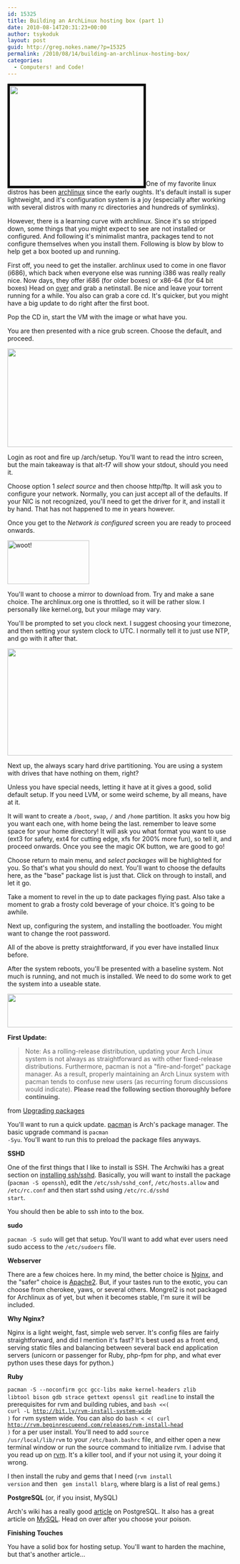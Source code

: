 ```yaml
---
id: 15325
title: Building an ArchLinux hosting box (part 1)
date: 2010-08-14T20:31:23+00:00
author: tsykoduk
layout: post
guid: http://greg.nokes.name/?p=15325
permalink: /2010/08/14/building-an-archlinux-hosting-box/
categories:
  - Computers! and Code!
---
```

<a href="http://greg.nokes.name/wp-content/uploads/2010/08/Other-Linux-2.6.x-kernel-64-bit.png"><img class="alignleft size-medium wp-image-15337" style="border: 5px solid black;" title="Other Linux 2.6.x kernel 64-bit" src="http://greg.nokes.name/wp-content/uploads/2010/08/Other-Linux-2.6.x-kernel-64-bit-300x224.png" alt="" width="300" height="224" /></a>One of my favorite linux distros has been <a href="http://www.archlinux.org/">archlinux</a> since the early oughts. It's default install is super lightweight, and it's configuration system is a joy (especially after working with several distros with many rc directories and hundreds of symlinks).

However, there is a learning curve with archlinux. Since it's so stripped down, some things that you might expect to see are not installed or configured. And following it's minimalist mantra, packages tend to not configure themselves when you install them. Following is blow by blow to help get a box booted up and running.

First off, you need to get the installer. archlinux used to come in one flavor (i686), which back when everyone else was running i386 was really really nice. Now days, they offer i686 (for older boxes) or x86-64 (for 64 bit boxes) Head on <a href="http://www.archlinux.org/download/">over</a> and grab a netinstall. Be nice and leave your torrent running for a while. You also can grab a core cd. It's quicker, but you might have a big update to do right after the first boot.

Pop the CD in, start the VM with the image or what have you.

You are then presented with a nice grub screen. Choose the default, and proceed.

<img class="alignnone size-full wp-image-15327" title="Other Linux 2.6.x kernel 64-bit-2" src="http://greg.nokes.name/wp-content/uploads/2010/08/Other-Linux-2.6.x-kernel-64-bit-2.png" alt="" width="717" height="221" />

Login as root and fire up /arch/setup. You'll want to read the intro screen, but the main takeaway is that alt-f7 will show your stdout, should you need it.

Choose option 1 <em>select source</em> and then choose http/ftp. It will ask you to configure your network. Normally, you can just accept all of the defaults. If your NIC is not recognized, you'll need to get the driver for it, and install it by hand. That has not happened to me in years however.

Once you get to the <em>Network is configured</em> screen you are ready to proceed onwards.

<a href="http://greg.nokes.name/wp-content/uploads/2010/08/Other-Linux-2.6.x-kernel-64-bit-3.png"><img class="alignnone size-full wp-image-15328" title="Other Linux 2.6.x kernel 64-bit-3" src="http://greg.nokes.name/wp-content/uploads/2010/08/Other-Linux-2.6.x-kernel-64-bit-3.png" alt="woot!" width="183" height="98" /></a>

You'll want to choose a mirror to download from. Try and make a sane choice. The archlinux.org one is throttled, so it will be rather slow. I personally like kernel.org, but your milage may vary.

You'll be prompted to set you clock next. I suggest choosing your timezone, and then setting your system clock to UTC. I normally tell it to just use NTP, and go with it after that.

<a href="http://greg.nokes.name/wp-content/uploads/2010/08/Other-Linux-2.6.x-kernel-64-bit-4.png"><img class="alignnone size-full wp-image-15329" title="Other Linux 2.6.x kernel 64-bit-4" src="http://greg.nokes.name/wp-content/uploads/2010/08/Other-Linux-2.6.x-kernel-64-bit-4.png" alt="" width="703" height="240" /></a>

Next up, the always scary hard drive partitioning. You are using a system with drives that have nothing on them, right?

Unless you have special needs, letting it have at it gives a good, solid default setup. If you need LVM, or some weird scheme, by all means, have at it.

It will want to create a <code>/boot</code>, <code>swap</code>, <code>/</code> and <code>/home</code> partition. It asks you how big you want each one, with home being the last. remember to leave some space for your home directory! It will ask you what format you want to use (ext3 for safety, ext4 for cutting edge, xfs for 200% more fun), so tell it, and proceed onwards. Once you see the magic OK button, we are good to go!

Choose return to main menu, and <em>select packages</em> will be highlighted for you. So that's what you should do next. You'll want to choose the defaults here, as the "base" package list is just that. Click on through to install, and let it go.

Take a moment to revel in the up to date packages flying past. Also take a moment to grab a frosty cold beverage of your choice. It's going to be awhile.

Next up, configuring the system, and installing the bootloader. You might want to change the root password.

All of the above is pretty straightforward, if you ever have installed linux before.

After the system reboots, you'll be presented with a baseline system. Not much is running, and not much is installed. We need to do some work to get the system into a useable state.

<a href="http://greg.nokes.name/wp-content/uploads/2010/08/Other-Linux-2.6.x-kernel-64-bit-8.png"><img class="alignnone size-full wp-image-15333" title="Other Linux 2.6.x kernel 64-bit-8" src="http://greg.nokes.name/wp-content/uploads/2010/08/Other-Linux-2.6.x-kernel-64-bit-8.png" alt="" width="719" height="75" /></a>

<strong>First Update:</strong>
<blockquote>Note: As a rolling-release distribution, updating your Arch Linux system is not always as straightforward as with other fixed-release distributions. Furthermore, pacman is not a "fire-and-forget" package manager. As a result, properly maintaining an Arch Linux system with pacman tends to confuse new users (as recurring forum discussions would indicate). <strong>Please read the following section thoroughly before continuing.</strong></blockquote>
from <a href="http://wiki.archlinux.org/index.php/Pacman#Upgrading_packages">Upgrading packages</a>

You'll want to run a quick update. <a href="http://wiki.archlinux.org/index.php/Pacman">pacman</a> is Arch's package manager. The basic upgrade command is <code>pacman -Syu</code>. You'll want to run this to preload the package files anyways.

<strong>SSHD</strong>

One of the first things that I like to install is SSH. The Archwiki has a great section on <a href="http://wiki.archlinux.org/index.php/SSH">installing ssh/sshd</a>. Basically, you will want to install the package (<code>pacman -S openssh</code>), edit the <code>/etc/ssh/sshd_conf</code>, <code>/etc/hosts.allow</code> and <code>/etc/rc.conf</code> and then start sshd using <code>/etc/rc.d/sshd start</code>.

You should then be able to ssh into to the box.

<strong>sudo</strong>

<code>pacman -S sudo</code> will get that setup. You'll want to add what ever users need sudo access to the <code>/etc/sudoers</code> file.

<strong>Webserver</strong>

There are a few choices here. In my mind, the better choice is <a href="http://www.archlinux.org/packages/community/i686/nginx/">Nginx</a>, and the "safer" choice is <a href="http://www.archlinux.org/packages/extra/i686/apache/">Apache2</a>. But, if your tastes run to the exotic, you can choose from cherokee, yaws, or several others. Mongrel2 is not packaged for Archlinux as of yet, but when it becomes stable, I'm sure it will be included.

<strong>Why Nginx?</strong>

Nginx is a light weight, fast, simple web server. It's config files are fairly straightforward, and did I mention it's fast? It's best used as a front end, serving static files and balancing between several back end application servers (unicorn or passenger for Ruby, php-fpm for php, and what ever python uses these days for python.)

<strong>Ruby</strong>

<code>pacman -S --noconfirm gcc gcc-libs make kernel-headers zlib libtool bison gdb strace gettext openssl git readline</code> to install the prerequisites for rvm and building rubies, and <code>bash &lt;&lt;( curl -L http://bit.ly/rvm-install-system-wide )</code> for rvm system wide. You can also do <code>bash < <( curl http://rvm.beginrescueend.com/releases/rvm-install-head )</code> for a per user install. You'll need to add <code>source /usr/local/lib/rvm</code> to your <code>/etc/bash.bashrc</code> file, and either open a new terminal window or run the source command to initialize rvm. I advise that you read up on <a href="http://rvm.beginrescueend.com/">rvm</a>. It's a killer tool, and if your not using it, your doing it wrong.

I then install the ruby and gems that I need (<code>rvm install version</code> and then <code> gem install blarg</code>, where blarg is a list of real gems.)

<strong>PostgreSQL</strong> (or, if you insist, MySQL)

Arch's wiki has a really good <a href="http://wiki.archlinux.org/index.php/PostgreSQL">article</a> on PostgreSQL. It also has a great article on <a href="http://wiki.archlinux.org/index.php/MySQL">MySQL</a>. Head on over after you choose your poison.

<strong>Finishing Touches</strong>

You have a solid box for hosting setup. You'll want to harden the machine, but that's another article...